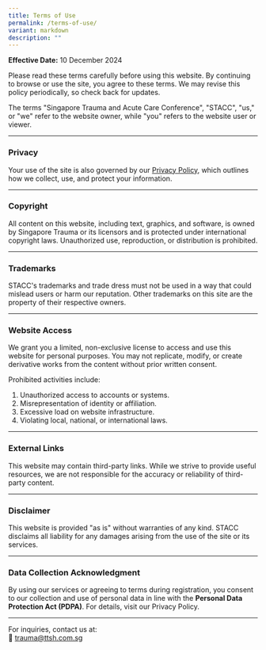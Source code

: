 ```yaml
---
title: Terms of Use
permalink: /terms-of-use/
variant: markdown
description: ""
---
```

**Effective Date:** 10 December 2024

Please read these terms carefully before using this website. By continuing to browse or use the site, you agree to these terms. We may revise this policy periodically, so check back for updates.

The terms "Singapore Trauma and Acute Care Conference", "STACC", "us," or "we" refer to the website owner, while "you" refers to the website user or viewer.

* * *

### Privacy

Your use of the site is also governed by our [Privacy Policy](https://singaporetrauma.com/privacy/), which outlines how we collect, use, and protect your information.

* * *

### Copyright

All content on this website, including text, graphics, and software, is owned by Singapore Trauma or its licensors and is protected under international copyright laws. Unauthorized use, reproduction, or distribution is prohibited.

* * *

### Trademarks

STACC's trademarks and trade dress must not be used in a way that could mislead users or harm our reputation. Other trademarks on this site are the property of their respective owners.

* * *

### Website Access

We grant you a limited, non-exclusive license to access and use this website for personal purposes. You may not replicate, modify, or create derivative works from the content without prior written consent.

Prohibited activities include:

1.  Unauthorized access to accounts or systems.
2.  Misrepresentation of identity or affiliation.
3.  Excessive load on website infrastructure.
4.  Violating local, national, or international laws.

* * *

### External Links

This website may contain third-party links. While we strive to provide useful resources, we are not responsible for the accuracy or reliability of third-party content.

* * *

### Disclaimer

This website is provided "as is" without warranties of any kind. STACC disclaims all liability for any damages arising from the use of the site or its services.

* * *

### Data Collection Acknowledgment

By using our services or agreeing to terms during registration, you consent to our collection and use of personal data in line with the **Personal Data Protection Act (PDPA)**. For details, visit our Privacy Policy.

* * *

For inquiries, contact us at:  
📧 [trauma@ttsh.com.sg](mailto:trauma@ttsh.com.sg)